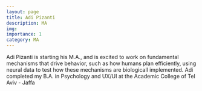 ```yaml
---
layout: page
title: Adi Pizanti
description: MA
img:
importance: 1
category: MA
---
```


<p> Adi Pizanti is starting his M.A., and is excited to work on fundamental mechanisms that drive behavior, such as how humans plan efficiently, using neural data to test how these mechanisms are biologicall implemented. Adi completed my B.A. in Psychology and UX/UI at the Academic College of Tel Aviv - Jaffa</p>

